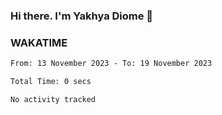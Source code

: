 ### Hi there. I'm Yakhya Diome 👋

### WAKATIME
<!--START_SECTION:waka-->

```txt
From: 13 November 2023 - To: 19 November 2023

Total Time: 0 secs

No activity tracked
```

<!--END_SECTION:waka-->
